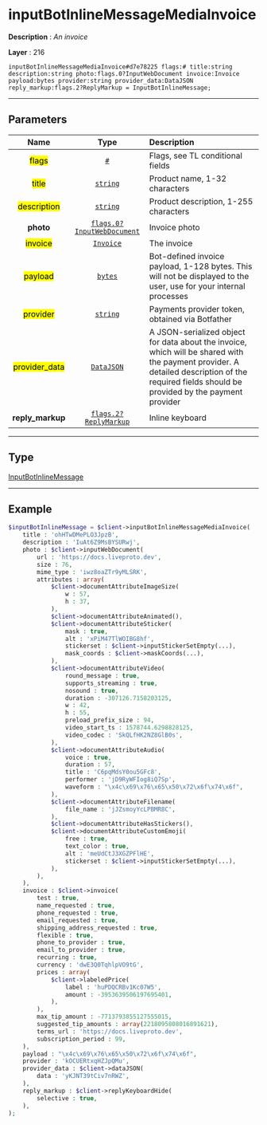 # inputBotInlineMessageMediaInvoice

**Description** : *An invoice*

**Layer** : 216

```tl
inputBotInlineMessageMediaInvoice#d7e78225 flags:# title:string description:string photo:flags.0?InputWebDocument invoice:Invoice payload:bytes provider:string provider_data:DataJSON reply_markup:flags.2?ReplyMarkup = InputBotInlineMessage;
```

---

## Parameters

| Name | Type | Description |
| :---: | :---: | :--- |
| <mark>flags</mark> | [`#`](type/#) | Flags, see TL conditional fields |
| <mark>title</mark> | [`string`](type/string) | Product name, 1-32 characters |
| <mark>description</mark> | [`string`](type/string) | Product description, 1-255 characters |
| **photo** | [`flags.0?InputWebDocument`](type/InputWebDocument) | Invoice photo |
| <mark>invoice</mark> | [`Invoice`](type/Invoice) | The invoice |
| <mark>payload</mark> | [`bytes`](type/bytes) | Bot-defined invoice payload, 1-128 bytes. This will not be displayed to the user, use for your internal processes |
| <mark>provider</mark> | [`string`](type/string) | Payments provider token, obtained via Botfather |
| <mark>provider_data</mark> | [`DataJSON`](type/DataJSON) | A JSON-serialized object for data about the invoice, which will be shared with the payment provider. A detailed description of the required fields should be provided by the payment provider |
| **reply_markup** | [`flags.2?ReplyMarkup`](type/ReplyMarkup) | Inline keyboard |

---

## Type

[InputBotInlineMessage](type/InputBotInlineMessage)

---

## Example

```php
$inputBotInlineMessage = $client->inputBotInlineMessageMediaInvoice(
	title : 'ohHTwDMePLO3JpzB',
	description : 'IuAt6Z9MsBYSURwj',
	photo : $client->inputWebDocument(
		url : 'https://docs.liveproto.dev',
		size : 76,
		mime_type : 'iwz8oaZTr9yMLSRK',
		attributes : array(
			$client->documentAttributeImageSize(
				w : 57,
				h : 37,
			),
			$client->documentAttributeAnimated(),
			$client->documentAttributeSticker(
				mask : true,
				alt : 'xPiM47TlWOIBG8hf',
				stickerset : $client->inputStickerSetEmpty(...),
				mask_coords : $client->maskCoords(...),
			),
			$client->documentAttributeVideo(
				round_message : true,
				supports_streaming : true,
				nosound : true,
				duration : -307126.7158203125,
				w : 42,
				h : 55,
				preload_prefix_size : 94,
				video_start_ts : 1578744.6298828125,
				video_codec : 'SkQLfHK2NZ8GlB0s',
			),
			$client->documentAttributeAudio(
				voice : true,
				duration : 57,
				title : 'C6pqMdsY0ou5GFc8',
				performer : 'jD9RyWFIog8iQ7Sp',
				waveform : "\x4c\x69\x76\x65\x50\x72\x6f\x74\x6f",
			),
			$client->documentAttributeFilename(
				file_name : 'jJZsmoyYcLPBMR8C',
			),
			$client->documentAttributeHasStickers(),
			$client->documentAttributeCustomEmoji(
				free : true,
				text_color : true,
				alt : 'meUdCtJ3XGZPFlHE',
				stickerset : $client->inputStickerSetEmpty(...),
			),
		),
	),
	invoice : $client->invoice(
		test : true,
		name_requested : true,
		phone_requested : true,
		email_requested : true,
		shipping_address_requested : true,
		flexible : true,
		phone_to_provider : true,
		email_to_provider : true,
		recurring : true,
		currency : 'dwE3Q0TqhlpVO9tG',
		prices : array(
			$client->labeledPrice(
				label : 'huPDQCRBv1Kc07W5',
				amount : -3953639506197695401,
			),
		),
		max_tip_amount : -7713793855127555015,
		suggested_tip_amounts : array(2218095808016891621),
		terms_url : 'https://docs.liveproto.dev',
		subscription_period : 99,
	),
	payload : "\x4c\x69\x76\x65\x50\x72\x6f\x74\x6f",
	provider : 'kOCUERtxqHZJpQMu',
	provider_data : $client->dataJSON(
		data : 'yKJNT39tCiv7nRWZ',
	),
	reply_markup : $client->replyKeyboardHide(
		selective : true,
	),
);
```
